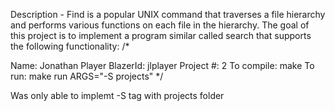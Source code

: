 Description - Find is a popular UNIX command that traverses a file hierarchy and performs various functions on each file in the hierarchy. The goal of this project is to implement a program similar called search that supports the following functionality:
/*

Name: Jonathan Player
BlazerId: jlplayer
Project #: 2
To compile: make
To run: make run ARGS="-S projects"
*/

Was only able to implemt -S tag with projects folder
